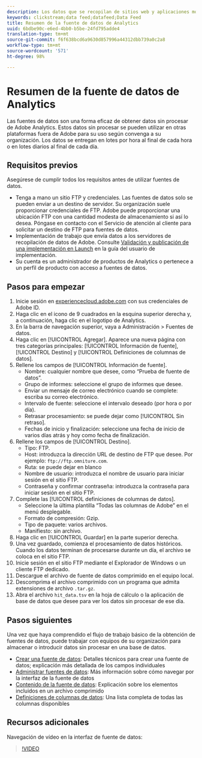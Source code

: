 ```yaml
---
description: Los datos que se recopilan de sitios web y aplicaciones móviles, o que se cargan mediante las API del servicio web o fuentes de datos, se procesan y almacenan en el Data Warehouse de Adobe. Estos datos del flujo de navegación sin procesar forman el conjunto de datos que se utilizan en Adobe Analytics.
keywords: clickstream;data feed;datafeed;Data Feed
title: Resumen de la fuente de datos de Analytics
uuid: 6bdbe90c-e6ed-4bb0-b5be-24fd795adde4
translation-type: tm+mt
source-git-commit: f6f638bcd6a9630d857996a44312dbb739a0c2a8
workflow-type: tm+mt
source-wordcount: '571'
ht-degree: 98%

---
```



# Resumen de la fuente de datos de Analytics

Las fuentes de datos son una forma eficaz de obtener datos sin procesar de Adobe Analytics. Estos datos sin procesar se pueden utilizar en otras plataformas fuera de Adobe para su uso según convenga a su organización. Los datos se entregan en lotes por hora al final de cada hora o en lotes diarios al final de cada día.

## Requisitos previos

Asegúrese de cumplir todos los requisitos antes de utilizar fuentes de datos.

* Tenga a mano un sitio FTP y credenciales. Las fuentes de datos solo se pueden enviar a un destino de servidor. Su organización suele proporcionar credenciales de FTP. Adobe puede proporcionar una ubicación FTP con una cantidad modesta de almacenamiento si así lo desea. Póngase en contacto con el Servicio de atención al cliente para solicitar un destino de FTP para fuentes de datos.
* Implementación de trabajo que envía datos a los servidores de recopilación de datos de Adobe. Consulte [Validación y publicación de una implementación en Launch](/help/implement/launch/validate-publish-prod.md) en la guía del usuario de implementación.
* Su cuenta es un administrador de productos de Analytics o pertenece a un perfil de producto con acceso a fuentes de datos.

## Pasos para empezar

1. Inicie sesión en [experiencecloud.adobe.com](https://experiencecloud.adobe.com) con sus credenciales de Adobe ID.
2. Haga clic en el icono de 9 cuadrados en la esquina superior derecha y, a continuación, haga clic en el logotipo de Analytics.
3. En la barra de navegación superior, vaya a Administración > Fuentes de datos.
4. Haga clic en [!UICONTROL Agregar]. Aparece una nueva página con tres categorías principales: [!UICONTROL Información de fuente], [!UICONTROL Destino] y [!UICONTROL Definiciones de columnas de datos].
5. Rellene los campos de [!UICONTROL Información de fuente].
   * Nombre: cualquier nombre que desee, como “Prueba de fuente de datos”.
   * Grupo de informes: seleccione el grupo de informes que desee.
   * Enviar un mensaje de correo electrónico cuando se complete: escriba su correo electrónico.
   * Intervalo de fuente: seleccione el intervalo deseado (por hora o por día).
   * Retrasar procesamiento: se puede dejar como [!UICONTROL Sin retraso].
   * Fechas de inicio y finalización: seleccione una fecha de inicio de varios días atrás y hoy como fecha de finalización.
6. Rellene los campos de [!UICONTROL Destino].
   * Tipo: FTP.
   * Host: introduzca la dirección URL de destino de FTP que desee. Por ejemplo: `ftp://ftp.omniture.com`.
   * Ruta: se puede dejar en blanco
   * Nombre de usuario: introduzca el nombre de usuario para iniciar sesión en el sitio FTP.
   * Contraseña y confirmar contraseña: introduzca la contraseña para iniciar sesión en el sitio FTP.
7. Complete las [!UICONTROL definiciones de columnas de datos].
   * Seleccione la última plantilla “Todas las columnas de Adobe” en el menú desplegable.
   * Formato de compresión: Gzip.
   * Tipo de paquete: varios archivos.
   * Manifiesto: sin archivo.
8. Haga clic en [!UICONTROL Guardar] en la parte superior derecha.
9. Una vez guardado, comienza el procesamiento de datos históricos. Cuando los datos terminan de procesarse durante un día, el archivo se coloca en el sitio FTP.
10. Inicie sesión en el sitio FTP mediante el Explorador de Windows o un cliente FTP dedicado.
11. Descargue el archivo de fuente de datos comprimido en el equipo local.
12. Descomprima el archivo comprimido con un programa que admita extensiones de archivo `.tar.gz`.
13. Abra el archivo `hit_data.tsv` en la hoja de cálculo o la aplicación de base de datos que desee para ver los datos sin procesar de ese día.

## Pasos siguientes

Una vez que haya comprendido el flujo de trabajo básico de la obtención de fuentes de datos, puede trabajar con equipos de su organización para almacenar o introducir datos sin procesar en una base de datos.

* [Crear una fuente de datos](create-feed.md): Detalles técnicos para crear una fuente de datos; explicación más detallada de los campos individuales
* [Administrar fuentes de datos](df-manage-feeds.md): Más información sobre cómo navegar por la interfaz de la fuente de datos
* [Contenido de la fuente de datos](c-df-contents/datafeeds-contents.md): Explicación sobre los elementos incluidos en un archivo comprimido
* [Definiciones de columnas de datos](c-df-contents/datafeeds-reference.md): Una lista completa de todas las columnas disponibles

## Recursos adicionales

Navegación de vídeo en la interfaz de fuente de datos:

>[!VIDEO](https://docs.adobe.com/content/help/en/analytics-learn/tutorials/exporting/data-feeds/data-feeds-management-ui.html)
